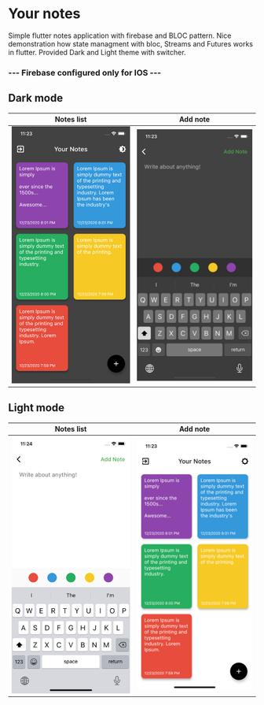 # Your notes

Simple flutter notes application with firebase and BLOC pattern. Nice demonstration how state managment with bloc, Streams and Futures works in flutter. Provided Dark and Light theme with switcher. 

### --- Firebase configured only for IOS ---

## Dark mode

Notes list        |  Add note
:-------------------------:|:-------------------------:
![alt](./images/2.png) |  ![alt](./images/3.png)

## Light mode

Notes list        |  Add note
:-------------------------:|:-------------------------:
![alt](./images/4.png)|  ![alt](./images/1.png)











